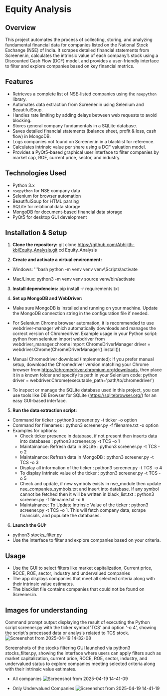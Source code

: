 # Equity Analysis

## Overview
This project automates the process of collecting, storing, and analyzing fundamental financial data for companies listed on the National Stock Exchange (NSE) of India. It scrapes detailed financial statements from Screener.in, calculates the intrinsic value of each company’s stock using a Discounted Cash Flow (DCF) model, and provides a user-friendly interface to filter and explore companies based on key financial metrics.

## Features
- Retrieves a complete list of NSE-listed companies using the `nsepython` library.
- Automates data extraction from Screener.in using Selenium and BeautifulSoup.
- Handles rate limiting by adding delays between web requests to avoid blocking.
- Stores general company fundamentals in a SQLite database.
- Saves detailed financial statements (balance sheet, profit & loss, cash flow) in MongoDB.
- Logs companies not found on Screener.in in a blacklist for reference.
- Calculates intrinsic value per share using a DCF valuation model.
- Provides a PyQt5-based graphical user interface to filter companies by market cap, ROE, current price, sector, and industry.

## Technologies Used
- Python 3.x
- `nsepython` for NSE company data
- Selenium for browser automation
- BeautifulSoup for HTML parsing
- SQLite for relational data storage
- MongoDB for document-based financial data storage
- PyQt5 for desktop GUI development

## Installation & Setup
1. **Clone the repository:**
  git clone https://github.com/Abhijith-kb/Equity_Analysis.git
  cd Equity_Analysis

2. **Create and activate a virtual environment:**
- Windows:
  '''bash
  python -m venv venv
  venv\Scripts\activate

- Mac/Linux:
  python3 -m venv venv
  source venv/bin/activate

3. **Install dependencies:**
  pip install -r requirements.txt

4. **Set up MongoDB and WebDriver:**
- Make sure MongoDB is installed and running on your machine. Update the MongoDB connection string in the configuration file if needed.
- For Selenium Chrome browser automation, it is recommended to use webdriver-manager which automatically downloads and manages the correct version of Chromedriver.
Example usage in your Python script:
python
from selenium import webdriver
from webdriver_manager.chrome import ChromeDriverManager
driver = webdriver.Chrome(ChromeDriverManager().install())

- Manual Chromedriver download (Implemented):
If you prefer manual setup, download the Chromedriver version matching your Chrome browser from https://chromedriver.chromium.org/downloads, then place it in a known folder and specify its path in your Selenium code:
python
driver = webdriver.Chrome(executable_path='path/to/chromedriver')
- To inspect or manage the SQLite database used in this project, you can use tools like DB Browser for SQLite (https://sqlitebrowser.org/) for an easy GUI-based interface.


5. **Run the data extraction script:**
- Command for ticker : python3 screener.py -t ticker -o option
- Command for filenames : python3 screener.py -f filename.txt -o option
- Examples for options:
  - Check ticker presence in database, if not present then inserts data into databases : python3 screener.py -t TCS -o 1
  - Maintainance: Refresh data in SQLite : python3 screener.py -t TCS -o 2
  - Maintainance: Refresh data in MongoDB : python3 screener.py -t TCS -o 3
  - Display all information of the ticker : python3 screener.py -t TCS -o 4
  - To display Intrinsic value of the ticker : python3 screener.py -t TCS -o 5
  - Check and update, if new symbols exists in nse_module then update nse_companies_symbols.txt and insert into database. If any symbol cannot be fetched then it will be written in black_list.txt : python3 screener.py -f filename.txt -o 6
  - Maintainance: To Update Intrinsic Value of the ticker : python3 screener.py -t TCS -o 1.
    This will fetch company data, scrape financials, and populate the databases.

6. **Launch the GUI:**
- python3 stocks_filter.py
- Use the interface to filter and explore companies based on your criteria.

## Usage
- Use the GUI to select filters like market capitalization, Current price, ROCE, ROE, sector, industry and undervalued companies
- The app displays companies that meet all selected criteria along with their intrinsic value estimates.
- The blacklist file contains companies that could not be found on Screener.in.

## Images for understanding
Command prompt output displaying the result of executing the Python script screener.py with the ticker symbol 'TCS' and option '-o 4', showing the script's processed data or analysis related to TCS stock.
![Screenshot from 2025-04-19 14-32-08](https://github.com/user-attachments/assets/541047f3-e03e-4401-92a8-d4979f5796bb)

Screenshots of the stocks filtering GUI launched via python3 stocks_filter.py, showing the interface where users can apply filters such as market capitalization, current price, ROCE, ROE, sector, industry, and undervalued status to explore companies meeting selected criteria along with their intrinsic value estimates.
- All companies
![Screenshot from 2025-04-19 14-41-09](https://github.com/user-attachments/assets/373b95cf-6bf1-4105-a249-36ee51a7d415)

- Only Undervalued Companies
![Screenshot from 2025-04-19 14-41-19](https://github.com/user-attachments/assets/dfc3cc42-24bd-4781-8c65-e77fe4df3f36)


